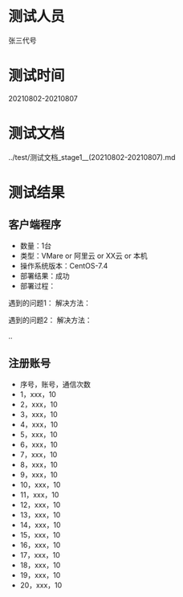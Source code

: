 # 测试人员
张三代号

# 测试时间
20210802-20210807

# 测试文档
../test/测试文档_stage1__(20210802-20210807).md

# 测试结果

## 客户端程序
- 数量：1台
- 类型：VMare or 阿里云 or XX云 or 本机
- 操作系统版本：CentOS-7.4
- 部署结果：成功
- 部署过程：

遇到的问题1：
解决方法：

遇到的问题2：
解决方法：

..


## 注册账号

- 序号，账号，通信次数
- 1，xxx，10
- 2，xxx，10
- 3，xxx，10
- 4，xxx，10
- 5，xxx，10
- 6，xxx，10
- 7，xxx，10
- 8，xxx，10
- 9，xxx，10
- 10，xxx，10
- 11，xxx，10
- 12，xxx，10
- 13，xxx，10
- 14，xxx，10
- 15，xxx，10
- 16，xxx，10
- 17，xxx，10
- 18，xxx，10
- 19，xxx，10
- 20，xxx，10
